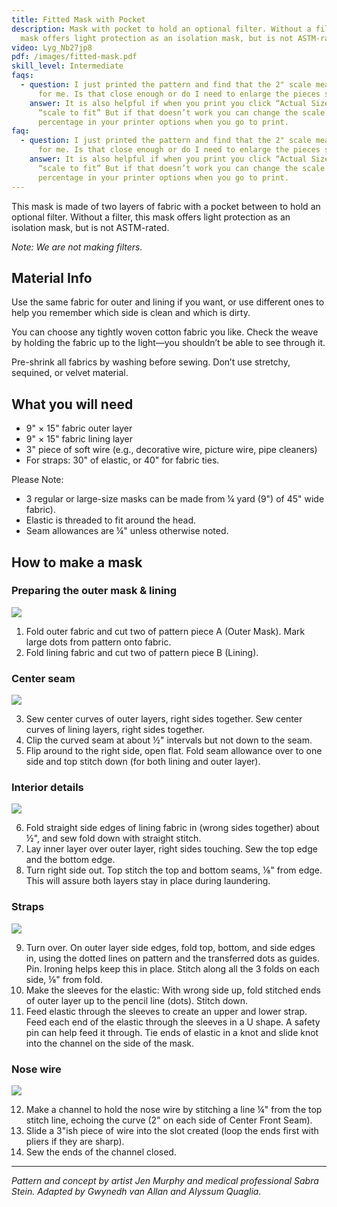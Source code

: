 ```yaml
---
title: Fitted Mask with Pocket
description: Mask with pocket to hold an optional filter. Without a filter, this
  mask offers light protection as an isolation mask, but is not ASTM-rated.
video: Lyg_Nb27jp8
pdf: /images/fitted-mask.pdf
skill_level: Intermediate
faqs:
  - question: I just printed the pattern and find that the 2" scale measures 1 ⅞"
      for me. Is that close enough or do I need to enlarge the pieces slightly?
    answer: It is also helpful if when you print you click “Actual Size” instead of
      “scale to fit” But if that doesn’t work you can change the scale
      percentage in your printer options when you go to print.
faq:
  - question: I just printed the pattern and find that the 2" scale measures 1 ⅞"
      for me. Is that close enough or do I need to enlarge the pieces slightly?
    answer: It is also helpful if when you print you click “Actual Size” instead of
      “scale to fit” But if that doesn’t work you can change the scale
      percentage in your printer options when you go to print.
---
```


This mask is made of two layers of fabric with a pocket between to hold an optional filter. Without a filter, this mask offers light protection as an isolation mask, but is not ASTM-rated.

*Note: We are not making filters.*

## Material Info

Use the same fabric for outer and lining if you want, or use different ones to help you remember which side is clean and
which is dirty.

You can choose any tightly woven cotton fabric you like. Check the weave by holding the fabric up to the light—you shouldn’t
be able to see through it.

Pre-shrink all fabrics by washing before sewing. Don’t use stretchy, sequined, or velvet material.

## What you will need

* 9" × 15" fabric outer layer
* 9" × 15" fabric lining layer
* 3" piece of soft wire (e.g., decorative wire, picture wire, pipe cleaners)
* For straps: 30" of elastic, or 40" for fabric ties.

Please Note:

* 3 regular or large-size masks can be made from ¼ yard (9") of 45" wide fabric).
* Elastic is threaded to fit around the head.
* Seam allowances are ¼" unless otherwise noted.

## How to make a mask

### Preparing the outer mask & lining

![](/images/fitted-mask-1.png)

1. Fold outer fabric and cut two of pattern piece A (Outer Mask). Mark large dots from pattern onto fabric.
2. Fold lining fabric and cut two of pattern piece B (Lining).

### Center seam

![](/images/fitted-mask-2.png)

3. Sew center curves of outer layers, right sides together. Sew center curves of lining layers, right sides together. 
4.  Clip the curved seam at about ½" intervals but not down to the seam.
5.  Flip around to the right side, open flat. Fold seam allowance over to one side and top stitch down (for both lining and outer layer).

### Interior details

![](/images/fitted-mask-3.png)

6. Fold straight side edges of lining fabric in (wrong sides together) about ½", and sew fold down with straight stitch.
7. Lay inner layer over outer layer, right sides touching. Sew the top edge and the bottom edge.
8. Turn right side out. Top stitch the top and bottom seams, ⅛" from edge. This will assure both layers stay in place during laundering.

### Straps

![](/images/fitted-mask-4.png)

9. Turn over. On outer layer side edges, fold top, bottom, and side edges in, using the dotted lines on pattern and the transferred dots as guides. Pin. Ironing helps keep this in place. Stitch along all the 3 folds on each side, ⅛" from fold.
10. Make the sleeves for the elastic: With wrong side up, fold stitched ends of outer layer up to the pencil line (dots). Stitch down.
11. Feed elastic through the sleeves to create an upper and lower strap. Feed each end of the elastic through the sleeves in a
U shape. A safety pin can help feed it through. Tie ends of elastic in a knot and slide knot into the channel on the side of the mask.

### Nose wire

![](/images/fitted-mask-5.png)

12. Make a channel to hold the nose wire by stitching a line ¼" from the top stitch line, echoing the curve (2" on each side of Center Front Seam).
13. Slide a 3"ish piece of wire into the slot created (loop the ends first with pliers if they are sharp).
14. Sew the ends of the channel closed.

----

*Pattern and concept by artist Jen Murphy and medical professional Sabra Stein. Adapted by Gwynedh van Allan and Alyssum Quaglia.*
